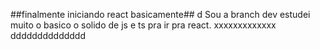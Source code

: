 ##finalmente iniciando react basicamente##
d Sou a branch dev
estudei muito o basico o solido de js e ts pra ir pra react.
xxxxxxxxxxxxx
dddddddddddddd
